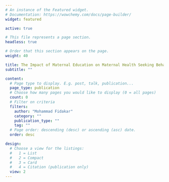 ```yaml
---
# An instance of the Featured widget.
# Documentation: https://wowchemy.com/docs/page-builder/
widget: featured

active: true

# This file represents a page section.
headless: true

# Order that this section appears on the page.
weight: 40

title: The Impact of Maternal Education on Maternal Health Seeking Behavior in Afghanistan
subtitle: ""

content:
  # Page type to display. E.g. post, talk, publication...
  page_type: publication
  # Choose how many pages you would like to display (0 = all pages)
  count: 0
  # Filter on criteria
  filters:
    author: "Mohammad Fidakar"
    category: ""
    publication_type: ""
    tag: ""
  # Page order: descending (desc) or ascending (asc) date.
  order: desc

design:
  # Choose a view for the listings:
  #   1 = List
  #   2 = Compact
  #   3 = Card
  #   4 = Citation (publication only)
  view: 2
---
```

